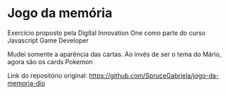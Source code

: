 # Jogo da memória

Exercício proposto pela Digital Innovation One como parte do curso Javascript Game Developer

Mudei somente a aparência das cartas. Ao invés de ser o tema do Mário, agora são os cards Pokemon


Link do repositório original: https://github.com/SpruceGabriela/jogo-da-memoria-dio

